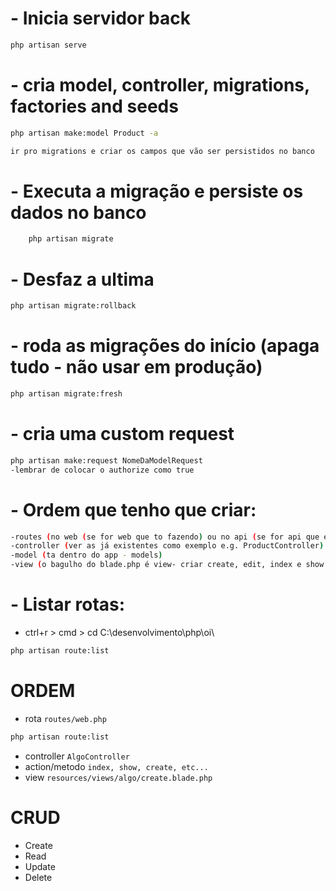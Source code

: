 
# - Inicia servidor back

```bash
php artisan serve
```

# - cria model, controller, migrations, factories and seeds

```bash
php artisan make:model Product -a
```

```bash
ir pro migrations e criar os campos que vão ser persistidos no banco
```

# - Executa a migração e persiste os dados no banco

```bash
    php artisan migrate
```

# - Desfaz a ultima

```bash
php artisan migrate:rollback
```

# - roda as migrações do início (apaga tudo - não usar em produção)
```bash 
php artisan migrate:fresh
```

# - cria uma custom request 
```bash
php artisan make:request NomeDaModelRequest
-lembrar de colocar o authorize como true
```


# - Ordem que tenho que criar:

```bash
-routes (no web (se for web que to fazendo) ou no api (se for api que eu to fazendo)) (lembrar de importar a classe)
-controller (ver as já existentes como exemplo e.g. ProductController) (fazer um por vez e ir settando as coisas na view)
-model (ta dentro do app - models)
-view (o bagulho do blade.php é view- criar create, edit, index e show e copiar dos já existentes (resources-view))

```

# - Listar rotas:

-   ctrl+r > cmd > cd C:\desenvolvimento\php\oi\

```bash
php artisan route:list
```
# ORDEM

-   rota `routes/web.php`

```bash
php artisan route:list
```

-   controller `AlgoController`
-   action/metodo `index, show, create, etc...`
-   view `resources/views/algo/create.blade.php`


# CRUD

-   Create
-   Read
-   Update
-   Delete
